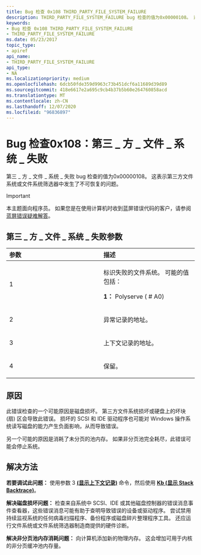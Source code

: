 ```yaml
---
title: Bug 检查 0x108 THIRD_PARTY_FILE_SYSTEM_FAILURE
description: THIRD_PARTY_FILE_SYSTEM_FAILURE bug 检查的值为0x00000108。 这表示第三方文件系统或文件系统筛选器中发生了不可恢复的问题。
keywords:
- Bug 检查 0x108 THIRD_PARTY_FILE_SYSTEM_FAILURE
- THIRD_PARTY_FILE_SYSTEM_FAILURE
ms.date: 05/23/2017
topic_type:
- apiref
api_name:
- THIRD_PARTY_FILE_SYSTEM_FAILURE
api_type:
- NA
ms.localizationpriority: medium
ms.openlocfilehash: 6dcb50fde359d9963c73b451dcf6a11689d39d89
ms.sourcegitcommit: 418e6617e2a695c9cb4b37b5b60e264760858acd
ms.translationtype: MT
ms.contentlocale: zh-CN
ms.lasthandoff: 12/07/2020
ms.locfileid: "96836897"
---
```

# <a name="bug-check-0x108-third_party_file_system_failure"></a>Bug 检查0x108：第三 \_ 方 \_ 文件 \_ 系统 \_ 失败


第三 \_ 方 \_ 文件 \_ 系统 \_ 失败 bug 检查的值为0x00000108。 这表示第三方文件系统或文件系统筛选器中发生了不可恢复的问题。

> [!IMPORTANT]
> 本主题面向程序员。 如果您是在使用计算机时收到蓝屏错误代码的客户，请参阅[蓝屏错误疑难解答](https://www.windows.com/stopcode)。


## <a name="third_party_file_system_failure-parameters"></a>第三 \_ 方 \_ 文件 \_ 系统 \_ 失败参数


<table>
<colgroup>
<col width="50%" />
<col width="50%" />
</colgroup>
<thead>
<tr class="header">
<th align="left">参数</th>
<th align="left">描述</th>
</tr>
</thead>
<tbody>
<tr class="odd">
<td align="left"><p>1</p></td>
<td align="left"><p>标识失败的文件系统。 可能的值包括：</p>
<p><strong>1：</strong> Polyserve ( # A0) </p></td>
</tr>
<tr class="even">
<td align="left"><p>2</p></td>
<td align="left"><p>异常记录的地址。</p></td>
</tr>
<tr class="odd">
<td align="left"><p>3</p></td>
<td align="left"><p>上下文记录的地址。</p></td>
</tr>
<tr class="even">
<td align="left"><p>4</p></td>
<td align="left"><p>保留。</p></td>
</tr>
</tbody>
</table>

 

<a name="cause"></a>原因
-----

此错误检查的一个可能原因是磁盘损坏。 第三方文件系统损坏或硬盘上的坏块 (扇) 区会导致此错误。 损坏的 SCSI 和 IDE 驱动程序也可能对 Windows 操作系统读写磁盘的能力产生负面影响，从而导致错误。

另一个可能的原因是消耗了未分页的池内存。 如果非分页池完全耗尽，此错误可能会停止系统。

<a name="resolution"></a>解决方法
----------

**若要调试此问题：** 使用参数 3 [**(显示上下文记录)**](-cxr--display-context-record-.md) 命令，然后使用 [**Kb (显示 Stack Backtrace)**](k--kb--kc--kd--kp--kp--kv--display-stack-backtrace-.md)。

**解决磁盘损坏问题：** 检查来自系统中 SCSI、IDE 或其他磁盘控制器的错误消息事件查看器，这些错误消息可能有助于查明导致错误的设备或驱动程序。 尝试禁用持续监视系统的任何病毒扫描程序、备份程序或磁盘碎片整理程序工具。 还应运行文件系统或文件系统筛选器制造商提供的硬件诊断。

**解决非分页池内存消耗问题：** 向计算机添加新的物理内存。 这会增加可用于内核的非分页缓冲池内存量。

 

 




